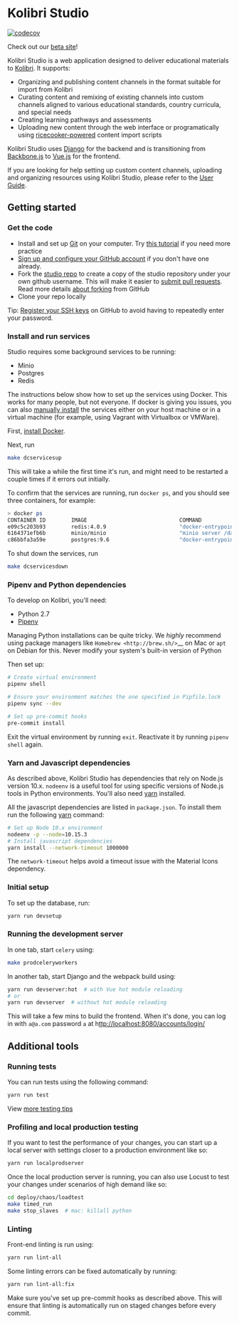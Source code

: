 # Kolibri Studio

[![codecov](http://codecov.io/github/learningequality/studio/coverage.svg?branch=develop)](http://codecov.io/github/learningequality/studio?branch=develop])

Check out our [beta site](https://studio.learningequality.org)!

Kolibri Studio is a web application designed to deliver educational materials to [Kolibri](http://learningequality.org/kolibri/). It supports:

- Organizing and publishing content channels in the format suitable for import from Kolibri
- Curating content and remixing of existing channels into custom channels aligned to various educational standards, country curricula, and special needs
- Creating learning pathways and assessments
- Uploading new content through the web interface or programatically using [ricecooker-powered](https://github.com/learningequality/ricecooker) content import scripts

Kolibri Studio uses [Django](https://www.djangoproject.com/) for the backend and is transitioning from [Backbone.js](https://backbonejs.org/) to [Vue.js](https://vuejs.org/) for the frontend.

If you are looking for help setting up custom content channels, uploading and organizing resources using Kolibri Studio, please refer to the [User Guide](https://kolibri-studio.readthedocs.io/en/latest/).


## Getting started

### Get the code

- Install and set up [Git](https://help.github.com/articles/set-up-git/) on your computer. Try [this tutorial](http://learngitbranching.js.org/) if you need more practice
- [Sign up and configure your GitHub account](https://github.com/join) if you don't have one already.
- Fork the [studio repo](https://github.com/learningequality/studio) to create a copy of the studio repository under your own github username. This will make it easier to [submit pull requests](https://help.github.com/en/github/collaborating-with-issues-and-pull-requests/creating-a-pull-request). Read more details [about forking](https://help.github.com/articles/fork-a-repo/) from GitHub
- Clone your repo locally

Tip: [Register your SSH keys](https://help.github.com/en/articles/connecting-to-github-with-ssh) on GitHub to avoid having to repeatedly enter your password.


### Install and run services

Studio requires some background services to be running:

* Minio
* Postgres
* Redis

The instructions below show how to set up the services using Docker. This works for many people, but not everyone. If docker is giving you issues, you can also [manually install](docs/manual_setup.md) the services either on your host machine or in a virtual machine (for example, using Vagrant with Virtualbox or VMWare).

First, [install Docker](https://docs.docker.com/install/).

Next, run

```bash
make dcservicesup
```

This will take a while the first time it's run, and might need to be restarted a couple times if it errors out initially.

To confirm that the services are running, run `docker ps`, and you should see three containers, for example:

```bash
> docker ps
CONTAINER ID        IMAGE                             COMMAND                  CREATED             STATUS              PORTS                    NAMES
e09c5c203b93        redis:4.0.9                       "docker-entrypoint.s…"   51 seconds ago      Up 49 seconds       0.0.0.0:6379->6379/tcp   studio_vue-refactor_redis_1
6164371efb6b        minio/minio                       "minio server /data"     51 seconds ago      Up 49 seconds       0.0.0.0:9000->9000/tcp   studio_vue-refactor_minio_1
c86bbfa3a59e        postgres:9.6                      "docker-entrypoint.s…"   51 seconds ago      Up 49 seconds       0.0.0.0:5432->5432/tcp   studio_vue-refactor_postgres_1
```


To shut down the services, run

```bash
make dcservicesdown
```

### Pipenv and Python dependencies

To develop on Kolibri, you'll need:

* Python 2.7
* [Pipenv](https://pipenv.readthedocs.io/en/latest/)

Managing Python installations can be quite tricky. We *highly* recommend using package managers like `Homebrew <http://brew.sh/>`__ on Mac or ``apt`` on Debian for this. Never modify your system's built-in version of Python

Then set up:

```bash
# Create virtual environment
pipenv shell

# Ensure your environment matches the one specified in Pipfile.lock
pipenv sync --dev

# Set up pre-commit hooks
pre-commit install
```

Exit the virtual environment by running `exit`. Reactivate it by running `pipenv shell` again.


### Yarn and Javascript dependencies

As described above, Kolibri Studio has dependencies that rely on Node.js version 10.x. `nodeenv` is a useful tool for using specific versions of Node.js tools in Python environments. You'll also need [yarn](https://yarnpkg.com/lang/en/docs/install) installed.

All the javascript dependencies are listed in `package.json`. To install them run the following [yarn](https://yarnpkg.com/en/) command:

```bash
# Set up Node 10.x environment
nodeenv -p --node=10.15.3
# Install javascript dependencies
yarn install --network-timeout 1000000
```

The `network-timeout` helps avoid a timeout issue with the Material Icons dependency.


### Initial setup

To set up the database, run:

```bash
yarn run devsetup
```

### Running the development server

In one tab, start `celery` using:

```bash
make prodceleryworkers
```

In another tab, start Django and the webpack build using:


```bash
yarn run devserver:hot  # with Vue hot module reloading
# or
yarn run devserver  # without hot module reloading
```

This will take a few mins to build the frontend. When it's done, you can log in with `a@a.com` password `a` at h[ttp://localhost:8080/accounts/login/](http://localhost:8080/accounts/login/)


## Additional tools

### Running tests

You can run tests using the following command:

```bash
yarn run test
```

View [more testing tips](docs/running_tests.md)


### Profiling and local production testing

If you want to test the performance of your changes, you can start up a local server
with settings closer to a production environment like so:

```bash
yarn run localprodserver
```

Once the local production server is running, you can also use Locust to test your changes
under scenarios of high demand like so:

```bash
cd deploy/chaos/loadtest
make timed_run
make stop_slaves  # mac: killall python
```

### Linting

Front-end linting is run using:

```bash
yarn run lint-all
```

Some linting errors can be fixed automatically by running:

```bash
yarn run lint-all:fix
```

Make sure you've set up pre-commit hooks as described above. This will ensure that linting is automatically run on staged changes before every commit.

